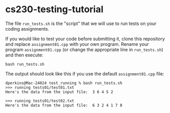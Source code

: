 # cs230-testing-tutorial

The file `run_tests.sh` is the "script" that we will use to run tests on your coding assignments. 

If you would like to test your code before submitting it, clone this repository and replace `assignment01.cpp` with your own program. Rename your program `assignment01.cpp` (or change the appropriate line in `run_tests.sh`) and then execute:

```
bash run_tests.sh
```

The output should look like this if you use the default `assignment01.cpp` file:

```
dperkins@Mac-24024 test_running % bash run_tests.sh
>>> running tests01/test01.txt
Here's the data from the input file:  3 6 4 5 2

>>> running tests01/test02.txt
Here's the data from the input file:  6 3 2 4 1 7 8
```
